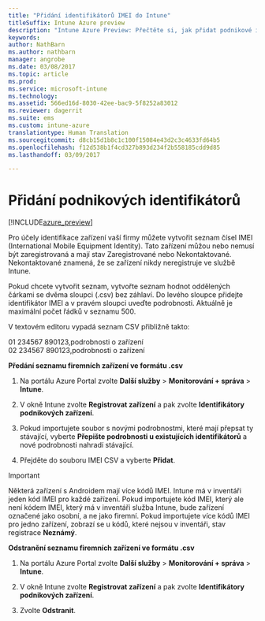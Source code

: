 ```yaml
---
title: "Přidání identifikátorů IMEI do Intune"
titleSuffix: Intune Azure preview
description: "Intune Azure Preview: Přečtěte si, jak přidat podnikové identifikátory (kódy IMEI) do Microsoft Intune. "
keywords: 
author: NathBarn
ms.author: nathbarn
manager: angrobe
ms.date: 03/08/2017
ms.topic: article
ms.prod: 
ms.service: microsoft-intune
ms.technology: 
ms.assetid: 566ed16d-8030-42ee-bac9-5f8252a83012
ms.reviewer: dagerrit
ms.suite: ems
ms.custom: intune-azure
translationtype: Human Translation
ms.sourcegitcommit: d8cb15d1b8c1c100f15084e43d2c3c4633fd64b5
ms.openlocfilehash: f12d538b1f4cd327b893d234f2b558185cdd9d85
ms.lasthandoff: 03/09/2017

---
```


# <a name="add-corporate-identifiers"></a>Přidání podnikových identifikátorů

[!INCLUDE[azure_preview](../includes/azure_preview.md)]

Pro účely identifikace zařízení vaší firmy můžete vytvořit seznam čísel IMEI (International Mobile Equipment Identity). Tato zařízení můžou nebo nemusí být zaregistrovaná a mají stav Zaregistrované nebo Nekontaktované. Nekontaktované znamená, že se zařízení nikdy neregistruje ve službě Intune.

Pokud chcete vytvořit seznam, vytvořte seznam hodnot oddělených čárkami se dvěma sloupci (.csv) bez záhlaví. Do levého sloupce přidejte identifikátor IMEI a v pravém sloupci uveďte podrobnosti. Aktuálně je maximální počet řádků v seznamu 500.

V textovém editoru vypadá seznam CSV přibližně takto:

01 234567 890123,podrobnosti o zařízení</br>
02 234567 890123,podrobnosti o zařízení

**Předání seznamu firemních zařízení ve formátu .csv**

1. Na portálu Azure Portal zvolte **Další služby** > **Monitorování + správa** > **Intune**.

2. V okně Intune zvolte **Registrovat zařízení** a pak zvolte **Identifikátory podnikových zařízení**.

3. Pokud importujete soubor s novými podrobnostmi, které mají přepsat ty stávající, vyberte **Přepište podrobnosti u existujících identifikátorů** a nové podrobnosti nahradí stávající.

4. Přejděte do souboru IMEI CSV a vyberte **Přidat**.

> [!IMPORTANT]
> Některá zařízení s Androidem mají více kódů IMEI. Intune má v inventáři jeden kód IMEI pro každé zařízení. Pokud importujete kód IMEI, který ale není kódem IMEI, který má v inventáři služba Intune, bude zařízení označené jako osobní, a ne jako firemní. Pokud importujete více kódů IMEI pro jedno zařízení, zobrazí se u kódů, které nejsou v inventáři, stav registrace **Neznámý**.

**Odstranění seznamu firemních zařízení ve formátu .csv**

1. Na portálu Azure Portal zvolte **Další služby** > **Monitorování + správa** > **Intune**.

2. V okně Intune zvolte **Registrovat zařízení** a pak zvolte **Identifikátory podnikových zařízení**.

3. Zvolte **Odstranit**.

